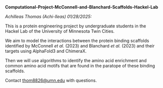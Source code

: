 **Computational-Project-McConnell-and-Blanchard-Scaffolds-Hackel-Lab**

_Achilleas Thomas (Achi-lleas) 01/28/2025:_

This is a protein engineering project by undergraduate students in the Hackel Lab of the University of Minnesota Twin Cities.

We aim to model the interactions between the protein binding scaffolds identified by McConnell _et al._ (2023) and Blanchard _et al._ (2023) and their targets using AlphaFold3 and ChimeraX.

Then we will use algorithms to identify the amino acid enrichment and common amino acid motifs that are found in the paratope of these binding scaffolds.

Contact thom8826@umn.edu with questions.
